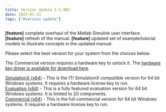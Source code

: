 ```yaml
---
title: Version Update 2.5.902
date: 2023-01-23
tags: ["#version update"]
---
```

**[feature]** complete overhaul of the Matlab Simulink user interface.  
**[feature]** refresh of the manual.
**[feature]** updated set of example/tutorial models to illustrate concepts in the updated manual.

<!--more-->
Please select the best version for your system from the choices below.

The Commercial version requires a hardware key to unlock it. The [hardware key driver is available for download here](https://supportportal.thalesgroup.com/csm?sys_kb_id=d902c13c1b48a890f2888739cd4bcbbf&id=kb_article_view&sysparm_rank=7&sysparm_tsqueryId=ed8571b547bdd110128dca72e36d4378&sysparm_article=KB0023089).

[SimulationX (x64)](/downloads/SimX_HiP-HOPS_x64_v2.5.902.zip) - This is the ITI SimulationX compatible version for 64 bit Windows systems. It requires a hardware license key to run.  
[Evaluation (x64)](/downloads/HIP-HOPS_Evaluation_(x64)_v2.5.902_setup.exe)	- This is a fully featured evaluation version for 64 bit Windows systems. It is limited to 20 components.  
[Commercial (x64)](/downloads/HIP-HOPS_Commercial_(x64)_v2.5.902_setup.exe)	- This is the full commercial version for 64 bit Windows systems. It requires a hardware license key to run.  

  
  
  
  
  
